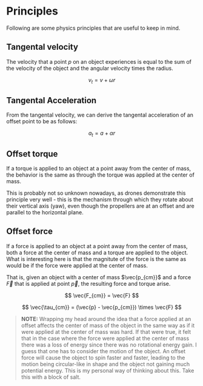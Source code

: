 # Principles

Following are some physics principles that are useful to keep in mind.

## Tangental velocity

The velocity that a point $p$ on an object experiences is equal to the sum of the velocity of the object and the angular velocity times the radius.

$$
v_t = v + \omega r
$$

## Tangental Acceleration

From the tangental velocity, we can derive the tangental acceleration of an offset point to be as follows:

$$
a_t = a + \alpha r
$$

## Offset torque

If a torque is applied to an object at a point away from the center of mass, the behavior is the same as through the torque was applied at the center of mass.

This is probably not so unknown nowadays, as drones demonstrate this principle very well - this is the mechanism through which they rotate about their vertical axis (yaw), even though the propellers are at an offset and are parallel to the horizontal plane.

## Offset force

If a force is applied to an object at a point away from the center of mass, both a force at the center of mass and a torque are applied to the object. What is interesting here is that the magnitute of the force is the same as would be if the force were applied at the center of mass.

That is, given an object with a center of mass $\vec{p_{cm}}$ and a force $\vec{F}$ that is applied at point $\vec{p}$, the resulting force and torque arise.

$$
\vec{F_{cm}} = \vec{F}
$$

$$
\vec{\tau_{cm}} = (\vec{p} - \vec{p_{cm}}) \times \vec{F}
$$


> **NOTE:** Wrapping my head around the idea that a force applied at an offset affects the center of mass of the object in the same way as if it were applied at the center of mass was hard. If that were true, it felt that in the case where the force were applied at the center of mass there was a loss of energy since there was no rotational energy gain. I guess that one has to consider the motion of the object. An offset force will cause the object to spin faster and faster, leading to the motion being circular-like in shape and the object not gaining much potential energy. This is my personal way of thinking about this. Take this with a block of salt.
